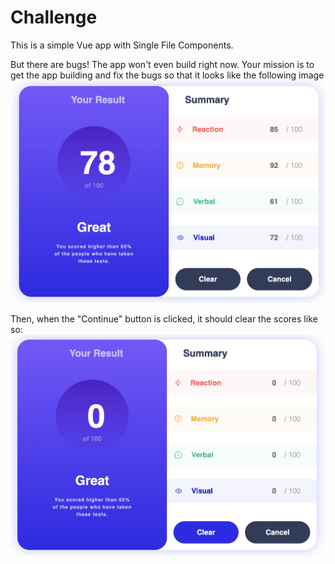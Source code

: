 # Challenge

This is a simple Vue app with Single File Components.

But there are bugs! The app won't even build right now. Your mission is to get the app building and fix the bugs so that it looks like the following image
![before click](image.png)

Then, when the "Continue" button is clicked, it should clear the scores like so:
![after click](image-1.png)

